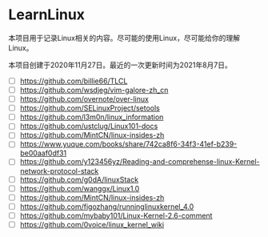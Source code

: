 # LearnLinux

本项目用于记录Linux相关的内容。尽可能的使用Linux，尽可能给你的理解Linux。

本项目创建于2020年11月27日。最近的一次更新时间为2021年8月7日。

- [ ] https://github.com/billie66/TLCL
- [ ] https://github.com/wsdjeg/vim-galore-zh_cn
- [ ] https://github.com/overnote/over-linux
- [ ] https://github.com/SELinuxProject/setools
- [ ] https://github.com/l3m0n/linux_information
- [ ] https://github.com/ustclug/Linux101-docs
- [ ] https://github.com/MintCN/linux-insides-zh
- [ ] https://www.yuque.com/books/share/742ca8f6-34f3-41ef-b239-be00aaf0df31
- [ ] https://github.com/y123456yz/Reading-and-comprehense-linux-Kernel-network-protocol-stack
- [ ] https://github.com/g0dA/linuxStack
- [ ] https://github.com/wanggx/Linux1.0
- [ ] https://github.com/MintCN/linux-insides-zh
- [ ] https://github.com/figozhang/runninglinuxkernel_4.0
- [ ] https://github.com/mybaby101/Linux-Kernel-2.6-comment
- [ ] https://github.com/0voice/linux_kernel_wiki